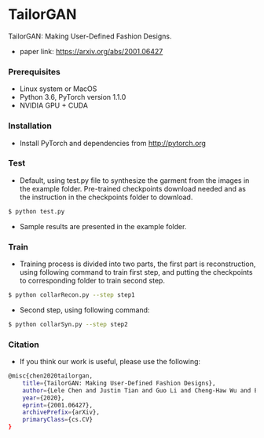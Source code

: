 # TailorGAN

TailorGAN: Making User-Defined Fashion Designs.

  - paper link: https://arxiv.org/abs/2001.06427

### Prerequisites
* Linux system or MacOS
* Python 3.6, PyTorch version 1.1.0
* NVIDIA GPU + CUDA

### Installation

* Install PyTorch and dependencies from http://pytorch.org

### Test

* Default, using test.py file to synthesize the garment from the images in the example folder. Pre-trained checkpoints download needed and as the instruction in the checkpoints folder to download.
```sh
$ python test.py
```
* Sample results are presented in the example folder.

### Train

* Training process is divided into two parts, the first part is reconstruction, using following command to train first step, and putting the checkpoints to corresponding folder to train second step.
```sh
$ python collarRecon.py --step step1
```

* Second step, using following command:
```sh
$ python collarSyn.py --step step2
```

### Citation

* If you think our work is useful, please use the following:
```sh
@misc{chen2020tailorgan,
    title={TailorGAN: Making User-Defined Fashion Designs},
    author={Lele Chen and Justin Tian and Guo Li and Cheng-Haw Wu and Erh-Kan King and Kuan-Ting Chen and Shao-Hang Hsieh and Chenliang Xu},
    year={2020},
    eprint={2001.06427},
    archivePrefix={arXiv},
    primaryClass={cs.CV}
}
```
